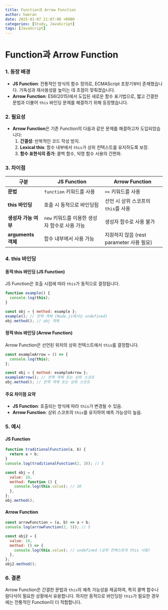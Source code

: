 ```yaml
---
title: Function과 Arrow Function
author: haeran
date: 2025-01-07 21:07:00 +0900
categories: [Study, JavaScript]
tags: [JavaScript]
---
```


# Function과 Arrow Function

### 1. 등장 배경
- **JS Function**: 전통적인 방식의 함수 정의로, ECMAScript 초창기부터 존재했습니다. 가독성과 재사용성을 높이는 데 초점이 맞춰졌습니다.
- **Arrow Function**: ES6(2015)에서 도입된 새로운 함수 표기법으로, 짧고 간결한 문법과 더불어 `this` 바인딩 문제를 해결하기 위해 등장했습니다.

### 2. 필요성
- **Arrow Function**은 기존 Function의 다음과 같은 문제를 해결하고자 도입되었습니다:
  1. **간결성**: 반복적인 코드 작성 방지.
  2. **Lexical this**: 함수 내부에서 `this`가 상위 컨텍스트를 유지하도록 보장.
  3. **함수 표현식의 증가**: 콜백 함수, 익명 함수 사용의 간편화.

### 3. 차이점
| **구분**           | **JS Function**                                          | **Arrow Function**                              |
|--------------------|-------------------------------------------------------|----------------------------------------------|
| **문법**           | `function` 키워드를 사용                                 | `=>` 키워드를 사용                           |
| **this 바인딩**    | 호출 시 동적으로 바인딩됨                                | 선언 시 상위 스코프의 `this`를 사용           |
| **생성자 가능 여부**| `new` 키워드를 이용한 생성자 함수로 사용 가능             | 생성자 함수로 사용 불가                      |
| **arguments 객체** | 함수 내부에서 사용 가능                                   | 지원하지 않음 (rest parameter 사용 필요)       |

### 4. this 바인딩
#### 동적 this 바인딩 (JS Function)
JS Function은 호출 시점에 따라 `this`가 동적으로 결정됩니다.
```javascript
function example() {
  console.log(this);
}

const obj = { method: example };
example(); // 전역 객체 (Node.js에서는 undefined)
obj.method(); // obj 객체
```

#### 정적 this 바인딩 (Arrow Function)
Arrow Function은 선언된 위치의 상위 컨텍스트에서 `this`를 결정합니다.
```javascript
const exampleArrow = () => {
  console.log(this);
};

const obj = { method: exampleArrow };
exampleArrow(); // 전역 객체 또는 상위 스코프
obj.method(); // 전역 객체 또는 상위 스코프
```

#### 주요 차이점 요약
- **JS Function**: 호출되는 방식에 따라 `this`가 변경될 수 있음.
- **Arrow Function**: 상위 스코프의 `this`를 유지하여 예측 가능성이 높음.

### 5. 예시
#### JS Function
```javascript
function traditionalFunction(a, b) {
  return a + b;
}
console.log(traditionalFunction(2, 3)); // 5

const obj = {
  value: 10,
  method: function () {
    console.log(this.value); // 10
  },
};
obj.method();
```

#### Arrow Function
```javascript
const arrowFunction = (a, b) => a + b;
console.log(arrowFunction(2, 3)); // 5

const obj2 = {
  value: 10,
  method: () => {
    console.log(this.value); // undefined (상위 컨텍스트의 this 사용)
  },
};
obj2.method();
```

### 6. 결론
Arrow Function은 간결한 문법과 `this`의 예측 가능성을 제공하여, 특히 콜백 함수나 람다식이 필요한 상황에서 유용합니다. 하지만 동적으로 바인딩된 `this`가 필요한 경우에는 전통적인 Function이 더 적합합니다.